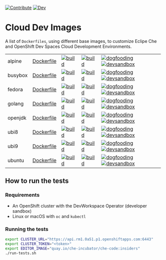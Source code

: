 [![Contribute](https://www.eclipse.org/che/contribute.svg)](https://workspaces.openshift.com#https://github.com/devfile/cloud-dev-images)
[![Dev](https://img.shields.io/static/v1?label=Open%20in&message=Che%20dogfooding%20server%20(with%20VS%20Code)&logo=eclipseche&color=FDB940&labelColor=525C86)](https://che-dogfooding.apps.che-dev.x6e0.p1.openshiftapps.com/#https://github.com/devfile/cloud-dev-images)

# Cloud Dev Images

A list of `Dockerfiles`, using different base images, to customize Eclipe Che and OpenShift Dev Spaces Cloud Development Environments.

|            |            |             |                 |        |
|------------|------------|-------------|-----------------|--------|
| alpine | [Dockerfile](https://github.com/devfile/cloud-dev-images/blob/main/alpine/Dockerfile) | [![build](https://github.com/devfile/cloud-dev-images/actions/workflows/alpine-build.yaml/badge.svg)](https://github.com/devfile/cloud-dev-images/actions/workflows/alpine-build.yaml) | [![build](https://github.com/devfile/cloud-dev-images/actions/workflows/alpine-vscode-startup.yaml/badge.svg)](https://github.com/devfile/cloud-dev-images/actions/workflows/alpine-vscode-startup.yaml) | [![dogfooding](https://img.shields.io/static/v1?label=dogfooding%20%20%20%20&message=vscode&logo=eclipseche&color=FDB940&labelColor=525C86)](https://che-dogfooding.apps.che-dev.x6e0.p1.openshiftapps.com/#https://github.com/devfile/cloud-dev-images?image=quay.io/mloriedo/cloud-dev-images:alpine&che-editor=che-incubator/che-code/insiders) [![devsandbox](https://img.shields.io/static/v1?label=dev%20sandbox&message=vscode&logo=eclipseche&color=FDB940&labelColor=525C86)](https://workspaces.openshift.com/#https://github.com/devfile/cloud-dev-images?image=quay.io/mloriedo/cloud-dev-images:alpine&che-editor=che-incubator/che-code/insiders) |
| busybox | [Dockerfile](https://github.com/devfile/cloud-dev-images/blob/main/busybox/Dockerfile) | [![build](https://github.com/devfile/cloud-dev-images/actions/workflows/busybox-build.yaml/badge.svg)](https://github.com/devfile/cloud-dev-images/actions/workflows/busybox-build.yaml) | [![build](https://github.com/devfile/cloud-dev-images/actions/workflows/busybox-vscode-startup.yaml/badge.svg)](https://github.com/devfile/cloud-dev-images/actions/workflows/busybox-vscode-startup.yaml) | [![dogfooding](https://img.shields.io/static/v1?label=dogfooding%20%20%20%20&message=vscode&logo=eclipseche&color=FDB940&labelColor=525C86)](https://che-dogfooding.apps.che-dev.x6e0.p1.openshiftapps.com/#https://github.com/devfile/cloud-dev-images?image=quay.io/mloriedo/cloud-dev-images:busybox&che-editor=che-incubator/che-code/insiders) [![devsandbox](https://img.shields.io/static/v1?label=dev%20sandbox&message=vscode&logo=eclipseche&color=FDB940&labelColor=525C86)](https://workspaces.openshift.com/#https://github.com/devfile/cloud-dev-images?image=quay.io/mloriedo/cloud-dev-images:busybox&che-editor=che-incubator/che-code/insiders) |
| fedora | [Dockerfile](https://github.com/devfile/cloud-dev-images/blob/main/fedora/Dockerfile) | [![build](https://github.com/devfile/cloud-dev-images/actions/workflows/fedora-build.yaml/badge.svg)](https://github.com/devfile/cloud-dev-images/actions/workflows/fedora-build.yaml) | [![build](https://github.com/devfile/cloud-dev-images/actions/workflows/fedora-vscode-startup.yaml/badge.svg)](https://github.com/devfile/cloud-dev-images/actions/workflows/fedora-vscode-startup.yaml) | [![dogfooding](https://img.shields.io/static/v1?label=dogfooding%20%20%20%20&message=vscode&logo=eclipseche&color=FDB940&labelColor=525C86)](https://che-dogfooding.apps.che-dev.x6e0.p1.openshiftapps.com/#https://github.com/devfile/cloud-dev-images?image=quay.io/mloriedo/cloud-dev-images:fedora&che-editor=che-incubator/che-code/insiders) [![devsandbox](https://img.shields.io/static/v1?label=dev%20sandbox&message=vscode&logo=eclipseche&color=FDB940&labelColor=525C86)](https://workspaces.openshift.com/#https://github.com/devfile/cloud-dev-images?image=quay.io/mloriedo/cloud-dev-images:fedora&che-editor=che-incubator/che-code/insiders) |
| golang | [Dockerfile](https://github.com/devfile/cloud-dev-images/blob/main/golang/Dockerfile) | [![build](https://github.com/devfile/cloud-dev-images/actions/workflows/golang-build.yaml/badge.svg)](https://github.com/devfile/cloud-dev-images/actions/workflows/golang-build.yaml) | [![build](https://github.com/devfile/cloud-dev-images/actions/workflows/golang-vscode-startup.yaml/badge.svg)](https://github.com/devfile/cloud-dev-images/actions/workflows/golang-vscode-startup.yaml) | [![dogfooding](https://img.shields.io/static/v1?label=dogfooding%20%20%20%20&message=vscode&logo=eclipseche&color=FDB940&labelColor=525C86)](https://che-dogfooding.apps.che-dev.x6e0.p1.openshiftapps.com/#https://github.com/devfile/cloud-dev-images?image=quay.io/mloriedo/cloud-dev-images:golang&che-editor=che-incubator/che-code/insiders) [![devsandbox](https://img.shields.io/static/v1?label=dev%20sandbox&message=vscode&logo=eclipseche&color=FDB940&labelColor=525C86)](https://workspaces.openshift.com/#https://github.com/devfile/cloud-dev-images?image=quay.io/mloriedo/cloud-dev-images:golang&che-editor=che-incubator/che-code/insiders) |
| openjdk | [Dockerfile](https://github.com/devfile/cloud-dev-images/blob/main/openjdk/Dockerfile) | [![build](https://github.com/devfile/cloud-dev-images/actions/workflows/openjdk-build.yaml/badge.svg)](https://github.com/devfile/cloud-dev-images/actions/workflows/openjdk-build.yaml) | [![build](https://github.com/devfile/cloud-dev-images/actions/workflows/openjdk-vscode-startup.yaml/badge.svg)](https://github.com/devfile/cloud-dev-images/actions/workflows/openjdk-vscode-startup.yaml) | [![dogfooding](https://img.shields.io/static/v1?label=dogfooding%20%20%20%20&message=vscode&logo=eclipseche&color=FDB940&labelColor=525C86)](https://che-dogfooding.apps.che-dev.x6e0.p1.openshiftapps.com/#https://github.com/devfile/cloud-dev-images?image=quay.io/mloriedo/cloud-dev-images:openjdk&che-editor=che-incubator/che-code/insiders) [![devsandbox](https://img.shields.io/static/v1?label=dev%20sandbox&message=vscode&logo=eclipseche&color=FDB940&labelColor=525C86)](https://workspaces.openshift.com/#https://github.com/devfile/cloud-dev-images?image=quay.io/mloriedo/cloud-dev-images:openjdk&che-editor=che-incubator/che-code/insiders) |
| ubi8 | [Dockerfile](https://github.com/devfile/cloud-dev-images/blob/main/ubi8/Dockerfile) | [![build](https://github.com/devfile/cloud-dev-images/actions/workflows/ubi8-build.yaml/badge.svg)](https://github.com/devfile/cloud-dev-images/actions/workflows/ubi8-build.yaml) | [![build](https://github.com/devfile/cloud-dev-images/actions/workflows/ubi8-vscode-startup.yaml/badge.svg)](https://github.com/devfile/cloud-dev-images/actions/workflows/ubi8-vscode-startup.yaml) | [![dogfooding](https://img.shields.io/static/v1?label=dogfooding%20%20%20%20&message=vscode&logo=eclipseche&color=FDB940&labelColor=525C86)](https://che-dogfooding.apps.che-dev.x6e0.p1.openshiftapps.com/#https://github.com/devfile/cloud-dev-images?image=quay.io/mloriedo/cloud-dev-images:ubi8&che-editor=che-incubator/che-code/insiders) [![devsandbox](https://img.shields.io/static/v1?label=dev%20sandbox&message=vscode&logo=eclipseche&color=FDB940&labelColor=525C86)](https://workspaces.openshift.com/#https://github.com/devfile/cloud-dev-images?image=quay.io/mloriedo/cloud-dev-images:ubi8&che-editor=che-incubator/che-code/insiders) |
| ubi9 | [Dockerfile](https://github.com/devfile/cloud-dev-images/blob/main/ubi9/Dockerfile) | [![build](https://github.com/devfile/cloud-dev-images/actions/workflows/ubi9-build.yaml/badge.svg)](https://github.com/devfile/cloud-dev-images/actions/workflows/ubi9-build.yaml) | [![build](https://github.com/devfile/cloud-dev-images/actions/workflows/ubi9-vscode-startup.yaml/badge.svg)](https://github.com/devfile/cloud-dev-images/actions/workflows/ubi9-vscode-startup.yaml) | [![dogfooding](https://img.shields.io/static/v1?label=dogfooding%20%20%20%20&message=vscode&logo=eclipseche&color=FDB940&labelColor=525C86)](https://che-dogfooding.apps.che-dev.x6e0.p1.openshiftapps.com/#https://github.com/devfile/cloud-dev-images?image=quay.io/mloriedo/cloud-dev-images:ubi9&che-editor=che-incubator/che-code/insiders) [![devsandbox](https://img.shields.io/static/v1?label=dev%20sandbox&message=vscode&logo=eclipseche&color=FDB940&labelColor=525C86)](https://workspaces.openshift.com/#https://github.com/devfile/cloud-dev-images?image=quay.io/mloriedo/cloud-dev-images:ubi9&che-editor=che-incubator/che-code/insiders) |
| ubuntu | [Dockerfile](https://github.com/devfile/cloud-dev-images/blob/main/ubuntu/Dockerfile) | [![build](https://github.com/devfile/cloud-dev-images/actions/workflows/ubuntu-build.yaml/badge.svg)](https://github.com/devfile/cloud-dev-images/actions/workflows/ubuntu-build.yaml) | [![build](https://github.com/devfile/cloud-dev-images/actions/workflows/ubuntu-vscode-startup.yaml/badge.svg)](https://github.com/devfile/cloud-dev-images/actions/workflows/ubuntu-vscode-startup.yaml) | [![dogfooding](https://img.shields.io/static/v1?label=dogfooding%20%20%20%20&message=vscode&logo=eclipseche&color=FDB940&labelColor=525C86)](https://che-dogfooding.apps.che-dev.x6e0.p1.openshiftapps.com/#https://github.com/devfile/cloud-dev-images?image=quay.io/mloriedo/cloud-dev-images:ubuntu&che-editor=che-incubator/che-code/insiders) [![devsandbox](https://img.shields.io/static/v1?label=dev%20sandbox&message=vscode&logo=eclipseche&color=FDB940&labelColor=525C86)](https://workspaces.openshift.com/#https://github.com/devfile/cloud-dev-images?image=quay.io/mloriedo/cloud-dev-images:ubuntu&che-editor=che-incubator/che-code/insiders) |

## How to run the tests

### Requirements

- An OpenShift cluster with the DevWorkspace Operator (developer sandbox)
- Linux or macOS with `oc` and `kubectl`

### Running the tests

```bash
export CLUSTER_URL="https://api.rm1.0a51.p1.openshiftapps.com:6443"
export CLUSTER_TOKEN="<token>"
export EDITOR_IMAGE="quay.io/che-incubator/che-code:insiders"
./run-tests.sh
```
